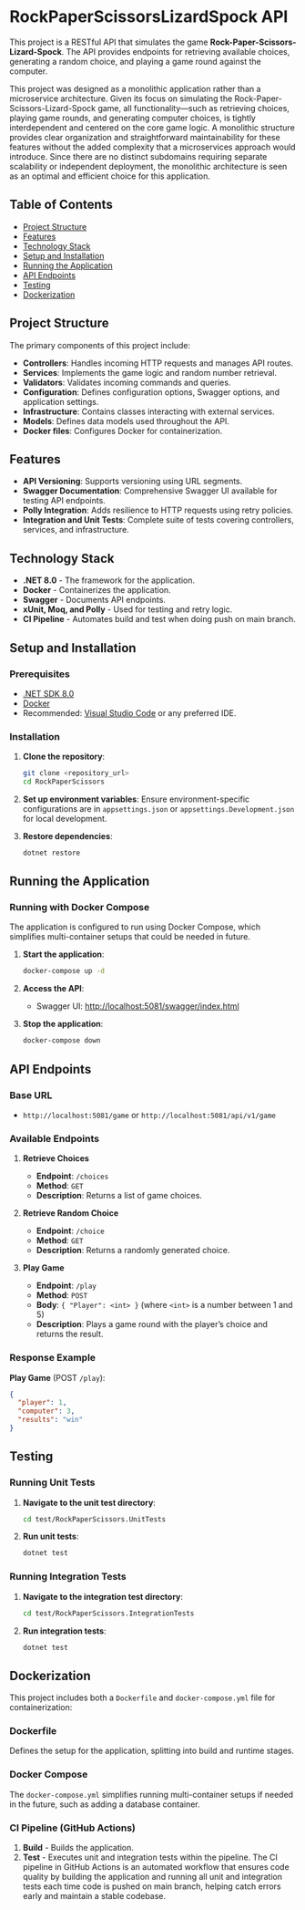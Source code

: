 
# RockPaperScissorsLizardSpock API

This project is a RESTful API that simulates the game **Rock-Paper-Scissors-Lizard-Spock**. The API provides endpoints for retrieving available choices, generating a random choice, and playing a game round against the computer.

This project was designed as a monolithic application rather than a microservice architecture. Given its focus on simulating the Rock-Paper-Scissors-Lizard-Spock game, all functionality—such as retrieving choices, playing game rounds, and generating computer choices, is tightly interdependent and centered on the core game logic. A monolithic structure provides clear organization and straightforward maintainability for these features without the added complexity that a microservices approach would introduce. Since there are no distinct subdomains requiring separate scalability or independent deployment, the monolithic architecture is seen as an optimal and efficient choice for this application.

## Table of Contents
- [Project Structure](#project-structure)
- [Features](#features)
- [Technology Stack](#technology-stack)
- [Setup and Installation](#setup-and-installation)
- [Running the Application](#running-the-application)
- [API Endpoints](#api-endpoints)
- [Testing](#testing)
- [Dockerization](#dockerization)

## Project Structure

The primary components of this project include:
- **Controllers**: Handles incoming HTTP requests and manages API routes.
- **Services**: Implements the game logic and random number retrieval.
- **Validators**: Validates incoming commands and queries.
- **Configuration**: Defines configuration options, Swagger options, and application settings.
- **Infrastructure**: Contains classes interacting with external services.
- **Models**: Defines data models used throughout the API.
- **Docker files**: Configures Docker for containerization.

## Features

- **API Versioning**: Supports versioning using URL segments.
- **Swagger Documentation**: Comprehensive Swagger UI available for testing API endpoints.
- **Polly Integration**: Adds resilience to HTTP requests using retry policies.
- **Integration and Unit Tests**: Complete suite of tests covering controllers, services, and infrastructure.

## Technology Stack

- **.NET 8.0** - The framework for the application.
- **Docker** - Containerizes the application.
- **Swagger** - Documents API endpoints.
- **xUnit, Moq, and Polly** - Used for testing and retry logic.
- **CI Pipeline** - Automates build and test when doing push on main branch.

## Setup and Installation

### Prerequisites
- [.NET SDK 8.0](https://dotnet.microsoft.com/download/dotnet/8.0)
- [Docker](https://docs.docker.com/get-docker/)
- Recommended: [Visual Studio Code](https://code.visualstudio.com/) or any preferred IDE.

### Installation
1. **Clone the repository**:
    ```bash
    git clone <repository_url>
    cd RockPaperScissors
    ```

2. **Set up environment variables**:
    Ensure environment-specific configurations are in `appsettings.json` or `appsettings.Development.json` for local development.

3. **Restore dependencies**:
    ```bash
    dotnet restore
    ```

## Running the Application

### Running with Docker Compose

The application is configured to run using Docker Compose, which simplifies multi-container setups that could be needed in future. 

1. **Start the application**:
    ```bash
    docker-compose up -d
    ```

2. **Access the API**:
   - Swagger UI: [http://localhost:5081/swagger/index.html](http://localhost:5081/swagger/index.html)

3. **Stop the application**:
   ```bash
   docker-compose down
   ```

## API Endpoints

### Base URL
- `http://localhost:5081/game` or `http://localhost:5081/api/v1/game`

### Available Endpoints

1. **Retrieve Choices**
   - **Endpoint**: `/choices`
   - **Method**: `GET`
   - **Description**: Returns a list of game choices.
   
2. **Retrieve Random Choice**
   - **Endpoint**: `/choice`
   - **Method**: `GET`
   - **Description**: Returns a randomly generated choice.

3. **Play Game**
   - **Endpoint**: `/play`
   - **Method**: `POST`
   - **Body**: `{ "Player": <int> }` (where `<int>` is a number between 1 and 5)
   - **Description**: Plays a game round with the player’s choice and returns the result.

### Response Example

**Play Game** (POST `/play`):
```json
{
  "player": 1,
  "computer": 3,
  "results": "win"
}
```

## Testing

### Running Unit Tests
1. **Navigate to the unit test directory**:
    ```bash
    cd test/RockPaperScissors.UnitTests
    ```

2. **Run unit tests**:
    ```bash
    dotnet test
    ```

### Running Integration Tests
1. **Navigate to the integration test directory**:
    ```bash
    cd test/RockPaperScissors.IntegrationTests
    ```

2. **Run integration tests**:
    ```bash
    dotnet test
    ```
    
## Dockerization

This project includes both a `Dockerfile` and `docker-compose.yml` file for containerization:

### Dockerfile
Defines the setup for the application, splitting into build and runtime stages.

### Docker Compose
The `docker-compose.yml` simplifies running multi-container setups if needed in the future, such as adding a database container.

### CI Pipeline (GitHub Actions)
1. **Build** - Builds the application.
2. **Test** - Executes unit and integration tests within the pipeline.
The CI pipeline in GitHub Actions is an automated workflow that ensures code quality by building the application and running all unit and integration tests each time code is pushed on main branch, helping catch errors early and maintain a stable codebase.
